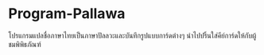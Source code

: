# Program-Pallawa
โปรแกรมแปลชื่อภาษาไทยเป็นภาษาปัลลวะและบันทึกรูปแบบการ์ดต่างๆ นำไปปริ้นใส่คีย์การ์ดให้กับผู้ชมพิพิธภัณฑ์
